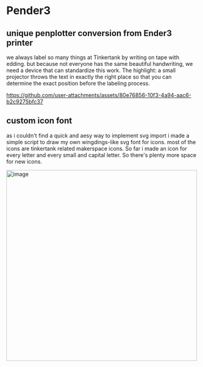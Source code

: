 # Pender3
## unique penplotter conversion from Ender3 printer

we always label so many things at Tinkertank by writing on tape with edding. but because not everyone has the same beautiful handwriting, we need a device that can standardize this work. 
The highlight: a small projector throws the text in exactly the right place so that you can determine the exact position before the labeling process.

https://github.com/user-attachments/assets/80e76856-10f3-4a94-aac6-b2c9275bfc37

## custom icon font 

as i couldn't find a quick and aesy way to implement svg import i made a simple script to draw my own wingdings-like svg font for icons. most of the icons are tinkertank related makerspace icons. So far i made an icon for every letter and every small and capital letter. So there's plenty more space for new icons.

<img width="500" alt="image" src="https://github.com/user-attachments/assets/7a7e70c5-a977-4710-88a2-d7f91d1ad013" />
